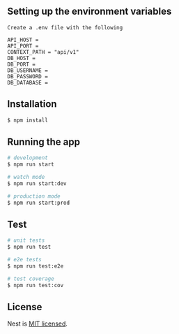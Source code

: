 ## Setting up the environment variables
```
Create a .env file with the following

API_HOST = 
API_PORT = 
CONTEXT_PATH = "api/v1"
DB_HOST = 
DB_PORT = 
DB_USERNAME = 
DB_PASSWORD = 
DB_DATABASE = 
```

## Installation
    
```bash
$ npm install
```

## Running the app

```bash
# development
$ npm run start

# watch mode
$ npm run start:dev

# production mode
$ npm run start:prod
```

## Test

```bash
# unit tests
$ npm run test

# e2e tests
$ npm run test:e2e

# test coverage
$ npm run test:cov
```

## License

Nest is [MIT licensed](LICENSE).

